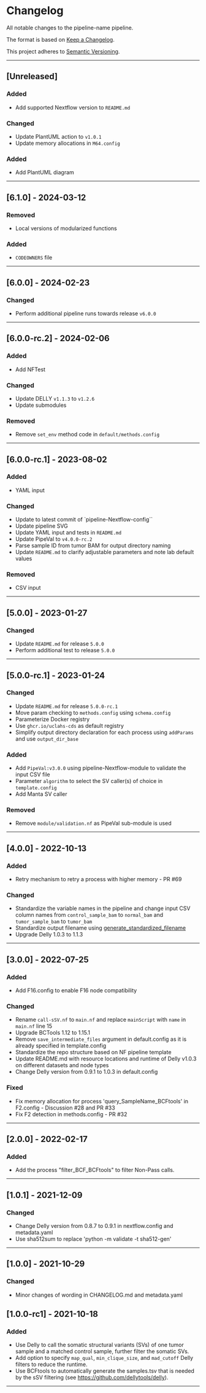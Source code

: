 # Changelog
All notable changes to the pipeline-name pipeline.

The format is based on [Keep a Changelog](https://keepachangelog.com/en/1.0.0/).

This project adheres to [Semantic Versioning](https://semver.org/spec/v2.0.0.html).

---

## [Unreleased]
### Added
- Add supported Nextflow version to `README.md`

### Changed
- Update PlantUML action to `v1.0.1`
- Update memory allocations in `M64.config`

### Added
- Add PlantUML diagram

---

## [6.1.0] - 2024-03-12
### Removed
- Local versions of modularized functions
### Added
- `CODEOWNERS` file

---

## [6.0.0] - 2024-02-23
### Changed
- Perform additional pipeline runs towards release `v6.0.0`

---
## [6.0.0-rc.2] - 2024-02-06
### Added
- Add NFTest

### Changed
- Update DELLY `v1.1.3` to `v1.2.6`
- Update submodules

### Removed
- Remove `set_env` method code in `default/methods.config`

---

## [6.0.0-rc.1] - 2023-08-02
### Added
- YAML input

### Changed
- Update to latest commit of `pipeline-Nextflow-config``
- Update pipeline SVG
- Update YAML input and tests in `README.md`
- Update PipeVal to `v4.0.0-rc.2`
- Parse sample ID from tumor BAM for output directory naming
- Update `README.md` to clarify adjustable parameters and note lab default values

### Removed
- CSV input

---

## [5.0.0] - 2023-01-27
### Changed
- Update `README.md` for release `5.0.0`
- Perform additional test to release `5.0.0`

---

## [5.0.0-rc.1] - 2023-01-24
### Changed
- Update `README.md` for release `5.0.0-rc.1`
- Move param checking to `methods.config` using `schema.config`
- Parameterize Docker registry
- Use `ghcr.io/uclahs-cds` as default registry
- Simplify output directory declaration for each process using `addParams` and use `output_dir_base`

### Added
- Add `PipeVal:v3.0.0` using pipeline-Nextflow-module to validate the input CSV file
- Parameter `algorithm` to select the SV caller(s) of choice in `template.config`
- Add Manta SV caller

### Removed
- Remove `module/validation.nf` as PipeVal sub-module is used

---

## [4.0.0] - 2022-10-13
### Added
- Retry mechanism to retry a process with higher memory - PR #69

### Changed
- Standardize the variable names in the pipeline and change input CSV column names from `control_sample_bam` to `normal_bam` and `tumor_sample_bam` to `tumor_bam`
- Standardize output filename using [generate_standardized_filename](https://github.com/uclahs-cds/pipeline-Nextflow-module/tree/main/modules/common/generate_standardized_filename)
- Upgrade Delly 1.0.3 to 1.1.3

---

## [3.0.0] - 2022-07-25
### Added
- Add F16.config to enable F16 node compatibility
### Changed
- Rename `call-sSV.nf` to `main.nf` and replace `mainScript` with `name` in `main.nf` line 15
- Upgrade BCTools 1.12 to 1.15.1
- Remove `save_intermediate_files` argument in default.config as it is already specified in template.config
- Standardize the repo structure based on NF pipeline template
- Update README.md with resource locations and runtime of Delly v1.0.3 on different datasets and node types
- Change Delly version from 0.9.1 to 1.0.3 in default.config
### Fixed
- Fix memory allocation for process 'query_SampleName_BCFtools' in F2.config - Discussion #28 and PR #33
- Fix F2 detection in methods.config - PR #32

---

## [2.0.0] - 2022-02-17
### Added
- Add the process "filter_BCF_BCFtools" to filter Non-Pass calls.

---

## [1.0.1] - 2021-12-09
### Changed
- Change Delly version from 0.8.7 to 0.9.1 in nextflow.config and metadata.yaml
- Use sha512sum to replace 'python -m validate -t sha512-gen'

---

## [1.0.0] - 2021-10-29
### Changed
- Minor changes of wording in CHANGELOG.md and metadata.yaml

## [1.0.0-rc1] - 2021-10-18
### Added
- Use Delly to call the somatic structural variants (SVs) of one tumor sample and a matched control sample, further filter the somatic SVs.
- Add option to specify `map_qual`, `min_clique_size`, and `mad_cutoff` Delly filters to reduce the runtime.
- Use BCFtools to automatically generate the samples.tsv that is needed by the sSV filtering (see https://github.com/dellytools/delly).

---
